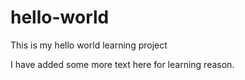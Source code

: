 # hello-world
This is my hello world learning project

I have added some more text here for learning reason.

